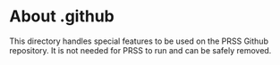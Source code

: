 # About .github

This directory handles special features to be used on the PRSS Github repository.
It is not needed for PRSS to run and can be safely removed.
